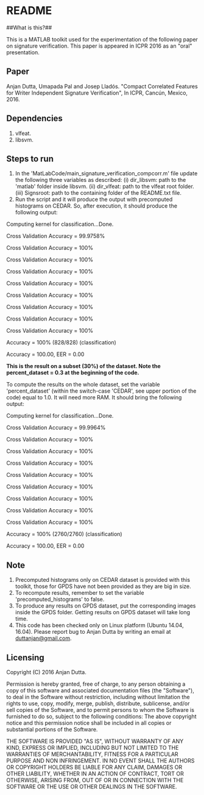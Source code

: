 # README #

##What is this?##

This is a MATLAB toolkit used for the experimentation of the following paper on signature verification. This paper is appeared in ICPR 2016 as an "oral" presentation.

## Paper ##
Anjan Dutta, Umapada Pal and Josep Lladós. "Compact Correlated Features for Writer Independent Signature Verification", In ICPR, Cancún, Mexico, 2016.

## Dependencies ##
1. vlfeat.
2. libsvm.

## Steps to run ##
1. In the 'MatLabCode/main_signature_verification_compcorr.m' file update the following three variables as described:
 (i) dir_libsvm: path to the 'matlab' folder inside libsvm.
 (ii) dir_vlfeat: path to the vlfeat root folder.
 (iii) Signsroot: path to the containing folder of the README.txt file.
2. Run the script and it will produce the output with precomputed histograms on CEDAR. So, after execution, it should produce the following output:

Computing kernel for classification...Done.

Cross Validation Accuracy = 99.9758%

Cross Validation Accuracy = 100%

Cross Validation Accuracy = 100%

Cross Validation Accuracy = 100%

Cross Validation Accuracy = 100%

Cross Validation Accuracy = 100%

Cross Validation Accuracy = 100%

Cross Validation Accuracy = 100%

Cross Validation Accuracy = 100%

Accuracy = 100% (828/828) (classification)

Accuracy = 100.00, EER = 0.00

****This is the result on a subset (30%) of the dataset. Note the percent_dataset = 0.3 at the beginning of the code.****

To compute the results on the whole dataset, set the variable 'percent_dataset' (within the switch-case 'CEDAR', see upper portion of the code) equal to 1.0. It will need more RAM. It should bring the following output:

Computing kernel for classification...Done.

Cross Validation Accuracy = 99.9964%

Cross Validation Accuracy = 100%

Cross Validation Accuracy = 100%

Cross Validation Accuracy = 100%

Cross Validation Accuracy = 100%

Cross Validation Accuracy = 100%

Cross Validation Accuracy = 100%

Cross Validation Accuracy = 100%

Cross Validation Accuracy = 100%

Accuracy = 100% (2760/2760) (classification)

Accuracy = 100.00, EER = 0.00

## Note ##

1. Precomputed histograms only on CEDAR dataset is provided with this toolkit, those for GPDS have not been provided as they are big in size.
2. To recompute results, remember to set the variable 'precomputed_histograms' to false.
3. To produce any results on GPDS dataset, put the corresponding images inside the GPDS folder. Getting results on GPDS dataset will take long time.
4. This code has been checked only on Linux platform (Ubuntu 14.04, 16.04). Please report bug to Anjan Dutta by writing an email at duttanjan@gmail.com.

## Licensing ##
Copyright (C) 2016 Anjan Dutta.

Permission is hereby granted, free of charge, to any person obtaining a copy of this software and associated documentation files (the "Software"), to deal in the Software without restriction, including without limitation the rights to use, copy, modify, merge, publish, distribute, sublicense, and/or sell copies of the Software, and to permit persons to whom the Software is furnished to do so, subject to the following
conditions: The above copyright notice and this permission notice shall be included in all copies or substantial portions of the Software.

THE SOFTWARE IS PROVIDED "AS IS", WITHOUT WARRANTY OF ANY KIND, EXPRESS OR IMPLIED,  INCLUDING BUT NOT LIMITED TO THE WARRANTIES OF MERCHANTABILITY, FITNESS FOR A PARTICULAR  PURPOSE AND NON INFRINGEMENT. IN NO EVENT SHALL THE AUTHORS OR COPYRIGHT HOLDERS BE LIABLE FOR ANY CLAIM, DAMAGES OR OTHER LIABILITY, WHETHER IN AN ACTION OF CONTRACT, TORT  OR OTHERWISE, ARISING FROM, OUT OF OR IN CONNECTION WITH THE SOFTWARE OR THE USE OR OTHER DEALINGS IN THE SOFTWARE.